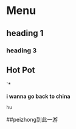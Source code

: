 # Menu
## heading 1
### heading 3

## Hot Pot

`* 

**i wanna go back to china**

`hu`

##peizhong到此一游
